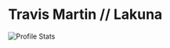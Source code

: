 # Travis Martin // Lakuna

<img
	alt="Profile Stats"
	src="https://github-readme-stats.vercel.app/api\
		?username=T3Lakuna\
		&count_private=true\
		&show_icons=true\
		&theme=tokyonight\
	"
/>

<!--
https://github-readme-stats.vercel.app/api?username=T3Lakuna&theme=dark&show-icons=true
-->

<!--
![visitors](https://visitor-badge.laobi.icu/badge?page_id=T3Lakuna.T3Lakuna)
![GitHub followers](https://img.shields.io/github/followers/T3Lakuna?style=social)
![Twitter Follow](https://img.shields.io/twitter/follow/T3Lacuna?style=social)
![Website](https://img.shields.io/website?url=https%3A%2F%2Flakuna.pw)

Socials:
- Website: https://lakuna.pw.
- Twitter: https://lakuna.pw/r/twitter.
- Discord: https://lakuna.pw/r/discord.
-->

